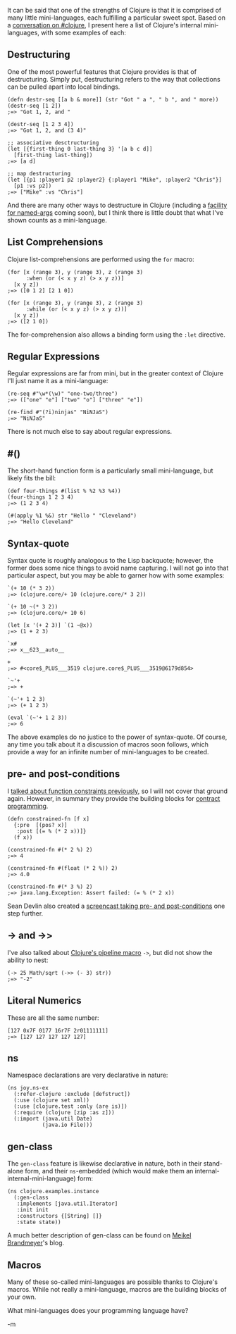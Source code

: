 It can be said that one of the strengths of Clojure is that it is comprised of many little mini-languages, each fulfilling a particular sweet spot.  Based on a [conversation on #clojure](http://clojure-log.n01se.net/date/2010-03-23.html#09:27), I present here a list of Clojure's internal mini-languages, with some examples of each:

Destructuring
-----------
One of the most powerful features that Clojure provides is that of destructuring.  Simply put, destructuring refers to the way that collections can be pulled apart into local bindings.

    (defn destr-seq [[a b & more]] (str "Got " a ", " b ", and " more))
    (destr-seq [1 2])
    ;=> "Got 1, 2, and "
    
    (destr-seq [1 2 3 4])
    ;=> "Got 1, 2, and (3 4)"
    
    ;; associative desctructuring
    (let [{first-thing 0 last-thing 3} '[a b c d]] 
      [first-thing last-thing])  
    ;=> [a d]
    
    ;; map destructuring
    (let [{p1 :player1 p2 :player2} {:player1 "Mike", :player2 "Chris"}]
      [p1 :vs p2])
    ;=> ["Mike" :vs "Chris"]

And there are many other ways to destructure in Clojure (including a [facility for named-args](http://twitter.com/fogus/status/10925604342) coming soon), but I think there is little doubt that what I've shown counts as a mini-language.

List Comprehensions
-------------------

Clojure list-comprehensions are performed using the `for` macro:

    (for [x (range 3), y (range 3), z (range 3) 
          :when (or (< x y z) (> x y z))] 
      [x y z])
    ;=> ([0 1 2] [2 1 0])

    (for [x (range 3), y (range 3), z (range 3) 
          :while (or (< x y z) (> x y z))] 
      [x y z])
    ;=> ([2 1 0])

The for-comprehension also allows a binding form using the `:let` directive.  

Regular Expressions
--------------------

Regular expressions are far from mini, but in the greater context of Clojure I'll just name it as a mini-language:

    (re-seq #"\w*(\w)" "one-two/three")
    ;=> (["one" "e"] ["two" "o"] ["three" "e"])
    
    (re-find #"(?i)ninjas" "NiNJaS")
    ;=> "NiNJaS"

There is not much else to say about regular expressions.

#()
---

The short-hand function form is a particularly small mini-language, but likely fits the bill:

    (def four-things #(list % %2 %3 %4))
    (four-things 1 2 3 4)
    ;=> (1 2 3 4)
   
    (#(apply %1 %&) str "Hello " "Cleveland") 
    ;=> "Hello Cleveland"
    
    
Syntax-quote
------------

Syntax quote is roughly analogous to the Lisp backquote; however, the former does some nice things to avoid name capturing.  I will not go into that particular aspect, but you may be able to garner how with some examples:

    `(+ 10 (* 3 2))
    ;=> (clojure.core/+ 10 (clojure.core/* 3 2))
    
    `(+ 10 ~(* 3 2))
    ;=> (clojure.core/+ 10 6)
    
    (let [x '(+ 2 3)] `(1 ~@x))
    ;=> (1 + 2 3)
    
    `x#
    ;=> x__623__auto__
    
    +
    ;=> #<core$_PLUS___3519 clojure.core$_PLUS___3519@6179d854>
    
    `~'+
    ;=> +
    
    `(~'+ 1 2 3)
    ;=> (+ 1 2 3)
    
    (eval `(~'+ 1 2 3))
    ;=> 6

The above examples do no justice to the power of syntax-quote.  Of course, any time you talk about it a discussion of macros soon follows, which provide a way for an infinite number of mini-languages to be created.

pre- and post-conditions
------------------------

I [talked about function constraints previously](/2009/12/21/clojures-pre-and-post/), so I will not cover that ground again.  However, in summary they provide the building blocks for [contract programming](http://en.wikipedia.org/wiki/Design_by_contract).

    (defn constrained-fn [f x]
      {:pre  [(pos? x)]
       :post [(= % (* 2 x))]}
      (f x))
    
    (constrained-fn #(* 2 %) 2)
    ;=> 4

    (constrained-fn #(float (* 2 %)) 2)
    ;=> 4.0
    
    (constrained-fn #(* 3 %) 2)
    ;=> java.lang.Exception: Assert failed: (= % (* 2 x))

Sean Devlin also created a [screencast taking pre- and post-conditions](http://vimeo.com/8399758) one step further.

-> and ->>
----------

I've also talked about [Clojure's pipeline macro](http://blog.fogus.me/2009/09/04/understanding-the-clojure-macro/) `->`, but did not show the ability to nest:

    (-> 25 Math/sqrt (->> (- 3) str))
    ;=> "-2"

Literal Numerics
-----------------

These are all the same number:

    [127 0x7F 0177 16r7F 2r01111111]
    ;=> [127 127 127 127 127]

ns
---

Namespace declarations are very declarative in nature:

    (ns joy.ns-ex                                    
      (:refer-clojure :exclude [defstruct])
      (:use (clojure set xml))
      (:use [clojure.test :only (are is)])
      (:require (clojure [zip :as z]))
      (:import (java.util Date)
               (java.io File)))

gen-class
--------

The `gen-class` feature is likewise declarative in nature, both in their stand-alone form, and their `ns`-embedded (which would make them an internal-internal-mini-language) form:

    (ns clojure.examples.instance
      (:gen-class
       :implements [java.util.Iterator]
       :init init
       :constructors {[String] []}
       :state state))

A much better description of gen-class can be found on [Meikel Brandmeyer](http://kotka.de/blog/2010/02/gen-class_how_it_works_and_how_to_use_it.html)'s blog.

Macros
------

Many of these so-called mini-languages are possible thanks to Clojure's macros.  While not really a mini-language, macros are the building blocks of your own.

What mini-languages does your programming language have?

-m
